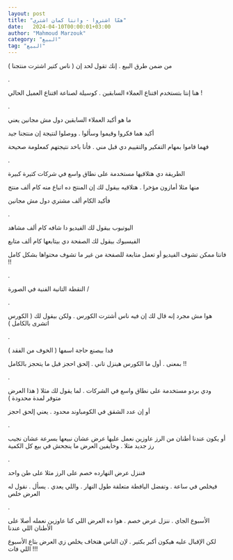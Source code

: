 ```yaml
---
layout: post
title: "همّا اشتروا - وانتا كمان اشتري"
date:   2024-04-10T00:00:01+03:00
author: "Mahmoud Marzouk"
category: "البيع"
tag: "البيع"
---
```



من ضمن طرق البيع . إنك تقول لحد إن ( ناس كتير اشترت
منتجنا )

.

هنا إنتا بتستخدم اقتناع العملاء السابقين . كوسيلة لصناعة
اقتناع العميل الحالي !

.

ما هو أكيد العملاء السابقين دول مش مجانين يعني

أكيد هما فكروا وقيموا وسألوا . ووصلوا لنتيجة إن منتجنا
جيد

فهما قاموا بمهام التفكير والتقييم دي قبل مني . فأنا باخد
نتيجتهم كمعلومة صحيحة

.

الطريقة دي هتلاقيها مستخدمة على نطاق واسع في شركات كتيرة
كبيرة

منها مثلا أمازون مؤخرا . هتلاقيه بيقول لك إن المنتج ده
اتباع منه كام ألف منتج

فأكيد الكام ألف مشتري دول مش مجانين

.

اليوتيوب بيقول لك الفيديو دا شافه كام ألف مشاهد

الفيسبوك بيقول لك الصفحة دي بيتابعها كام ألف
متابع

فانتا ممكن تشوف الفيديو أو تعمل متابعة للصفحة من غير ما
تشوف محتواها بشكل كامل !!

.

النقطة التانية الفنية في الصورة /

.

هوا مش مجرد إنه قال لك إن فيه ناس أشترت الكورس . ولكن
بيقول لك ( الكورس اتشرى بالكامل )

.

فدا بيصنع حاجة اسمها ( الخوف من الفقد )

بمعنى . أول ما الكورس هينزل تاني . إلحق احجز قبل ما
يتحجز بالكامل !!

.

ودي بردو مستخدمة على نطاق واسع في الشركات . لما يقول لك
مثلا ( هذا العرض متوفر لمدة محدودة )

أو إن عدد الشقق في الكومباوند محدود . يعني إلحق
احجز

.

أو يكون عندنا أطنان من الرز عاوزين نعمل عليها عرض عشان
نبيعها بسرعة عشان نجيب رز جديد مثلا . وخايفين العرض ما ينجحش في بيع كل
الكمية

.

فننزل عرض النهارده خصم على الرز مثلا على طن واحد

فيخلص في ساعة . وتفضل اليافطة متعلقة طول النهار . واللي
يعدي . يسأل . نقول له العرض خلص

.

الأسبوع الجاي . ننزل عرض خصم . هوا ده العرض اللي كنا
عاوزين نعمله أصلا على الأطنان اللي عندنا

لكن الإقبال عليه هيكون أكبر بكتير . لإن الناس هتخاف يخلص
زي العرض بتاع الأسبوع اللي فات !!!
